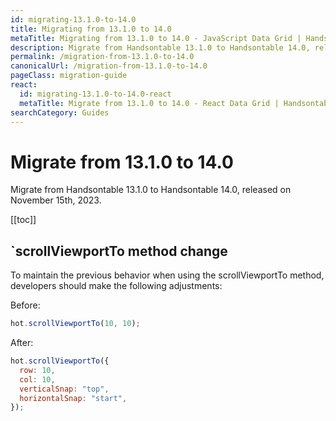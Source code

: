 ```yaml
---
id: migrating-13.1.0-to-14.0
title: Migrating from 13.1.0 to 14.0
metaTitle: Migrating from 13.1.0 to 14.0 - JavaScript Data Grid | Handsontable
description: Migrate from Handsontable 13.1.0 to Handsontable 14.0, released on November 15th, 2023.
permalink: /migration-from-13.1.0-to-14.0
canonicalUrl: /migration-from-13.1.0-to-14.0
pageClass: migration-guide
react:
  id: migrating-13.1.0-to-14.0-react
  metaTitle: Migrate from 13.1.0 to 14.0 - React Data Grid | Handsontable
searchCategory: Guides
---
```


# Migrate from 13.1.0 to 14.0

Migrate from Handsontable 13.1.0 to Handsontable 14.0, released on November 15th, 2023.

[[toc]]

<!-- ## Fix table's viewport scrolling issues for NestedHeaders -->
<!-- https://github.com/handsontable/handsontable/pull/10508 -->

## `scrollViewportTo method change
To maintain the previous behavior when using the scrollViewportTo method, developers should make the following adjustments:

Before:

```js
hot.scrollViewportTo(10, 10);
```

After:
```js
hot.scrollViewportTo({
  row: 10,
  col: 10,
  verticalSnap: "top",
  horizontalSnap: "start",
});
```

<!-- 
## Implement a new focusing mechanism.
https://github.com/handsontable/handsontable/pull/10342
Potentially mention ime -->